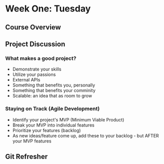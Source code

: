 # Week One: Tuesday
## Course Overview
## Project Discussion
### What makes a good project?
- Demonstrate your skills
- Utilize your passions
- External APIs
- Something that benefits you, personally
- Something that benefits your comminity
- Scalable: an idea that as room to grow

### Staying on Track (Agile Development)
- Identify your project's MVP (Minimum Viable Product)
- Break your MVP into individual features
- Prioritize your features (backlog)
- As new ideas/feature come up, add these to your backlog - but AFTER your MVP features
## Git Refresher
